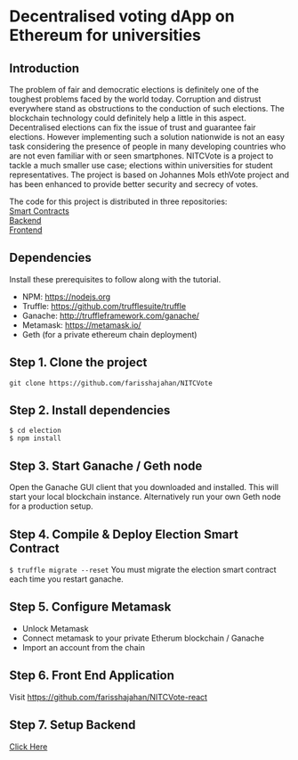 # Decentralised voting dApp on Ethereum for universities

## Introduction
The problem of fair and democratic elections is definitely one of the toughest problems faced by the world today. Corruption and distrust everywhere
stand as obstructions to the conduction of such elections. The blockchain technology could definitely help a little in this aspect. Decentralised elections can
fix the issue of trust and guarantee fair elections. However implementing such a solution nationwide is not an easy task considering the presence of people in many
developing countries who are not even familiar with or seen smartphones. NITCVote is a project to tackle a much smaller use case; elections within universities for student representatives. The project is based on Johannes Mols ethVote project and has been enhanced to provide better security and secrecy of votes.

The code for this project is distributed in three repositories:  
[Smart Contracts](https://github.com/farisshajahan/NITCVote)  
[Backend](https://github.com/appu313/NITCVote-backend)  
[Frontend](https://github.com/farisshajahan/NITCVote-react)

## Dependencies
Install these prerequisites to follow along with the tutorial.
- NPM: https://nodejs.org
- Truffle: https://github.com/trufflesuite/truffle
- Ganache: http://truffleframework.com/ganache/
- Metamask: https://metamask.io/
- Geth (for a private ethereum chain deployment)

## Step 1. Clone the project
`git clone https://github.com/farisshajahan/NITCVote`

## Step 2. Install dependencies
```
$ cd election
$ npm install
```
## Step 3. Start Ganache / Geth node
Open the Ganache GUI client that you downloaded and installed. This will start your local blockchain instance.
Alternatively run your own Geth node for a production setup.

## Step 4. Compile & Deploy Election Smart Contract
`$ truffle migrate --reset`
You must migrate the election smart contract each time you restart ganache.

## Step 5. Configure Metamask
- Unlock Metamask
- Connect metamask to your private Etherum blockchain / Ganache
- Import an account from the chain

## Step 6. Front End Application
Visit <https://github.com/farisshajahan/NITCVote-react>

## Step 7. Setup Backend
[Click Here](https://github.com/appu313/NITCVote-backend)

